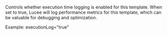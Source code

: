 Controls whether execution time logging is enabled for this template. When set to true, Lucee will log performance metrics for this template, which can be valuable for debugging and optimization. 

Example: executionLog="true"
